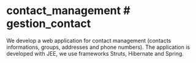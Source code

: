 # contact_management  # gestion_contact

We develop a web application for contact management (contacts informations, groups, addresses and phone numbers).
The application is developed with JEE, we use frameworks Struts, Hibernate and Spring.
